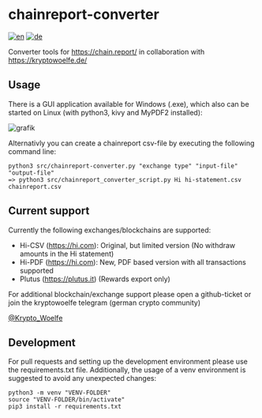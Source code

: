 # chainreport-converter
[![en](https://img.shields.io/badge/lang-en-red.svg)](https://github.com/nacrul-eth/chainreport-converter/blob/main/README.md)
[![de](https://img.shields.io/badge/lang-pt--br-green.svg)](https://github.com/nacrul-eth/chainreport-converter/blob/main/README.de.md)

Converter tools for <https://chain.report/> in collaboration with <https://kryptowoelfe.de/>

## Usage
There is a GUI application available for Windows (.exe), which also can be started on Linux (with python3, kivy and MyPDF2 installed): 

![grafik](https://github.com/nacrul-eth/chainreport-converter/assets/145897591/854117f9-0a94-4e35-8b91-5351e1a0cb1e)


Alternativly you can create a chainreport csv-file by executing the following command line:

    python3 src/chainreport-converter.py "exchange type" "input-file" "output-file"
    => python3 src/chainreport_converter_script.py Hi hi-statement.csv chainreport.csv

## Current support
Currently the following exchanges/blockchains are supported:

- Hi-CSV (<https://hi.com>): Original, but limited version (No withdraw amounts in the Hi statement)
- Hi-PDF (<https://hi.com>): New, PDF based version with all transactions supported
- Plutus (<https://plutus.it>) (Rewards export only)

For additional blockchain/exchange support please open a github-ticket or join the kryptowoelfe telegram (german crypto community) 

[@Krypto_Woelfe](https://t.me/kryptowoelfe)

## Development
For pull requests and setting up the development environment please use the requirements.txt file. Additionally, the usage of a venv environment is suggested to avoid any unexpected changes:

    python3 -m venv "VENV-FOLDER"
    source "VENV-FOLDER/bin/activate"
    pip3 install -r requirements.txt